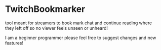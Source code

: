 # TwitchBookmarker
tool meant for streamers to book mark chat and continue reading where they left off so no viewer feels unseen or unheard!


I am a beginner programmer please feel free to suggest changes and new features!
